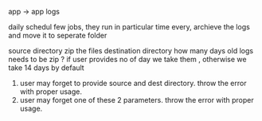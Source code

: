  app -> app logs

 daily schedul few jobs, they run in particular time every, archieve the logs and move it to seperate folder

 source directory
 zip the files
 destination directory
 how many days old logs needs to be zip ? if user provides no of day we take them , otherwise we take 14 days by default

 1) user may forget to provide source and dest directory. throw the error with proper usage.
 2) user may forget one of these 2 parameters. throw the error with proper usage.
